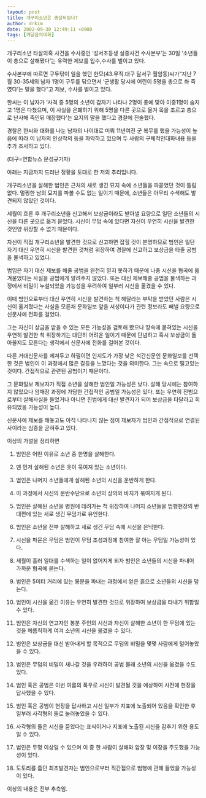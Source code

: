 ```yaml
---
layout: post
title: 개구리소년은 총살되었나?
author: drkim
date: 2002-09-30 12:49:11 +0900
tags: [깨달음의대화]
---
```

개구리소년 타살의혹 사건을 수사중인 ‘성서초등생 실종사건 수사본부’는 30일 ‘소년들이 총으로 살해됐다’는 유력한 제보를 입수,수사를 벌이고 있다.
  
수사본부에 따르면 구두닦이 일을 했던 한모(43.무직.대구 달서구 월암동)씨가“지난 7월 30-35세의 남자 1명이 구두를 닦으면서 ‘군생활 당시에 어린이 5명을 총으로 쏴 죽였다’는 말을 했다”고 제보, 수사를 벌이고 있다.
  

  
한씨는 이 남자가 ‘사격 중 5명의 소년이 갑자기 나타나 2명이 총에 맞아 이중1명이 숨지고 1명은 다쳤으며, 이 사실을 은폐하기 위해 5명을 다른 곳으로 옮겨 목을 조르고 총으로 난사해 죽인뒤 매장했다’는 요지의 말을 했다고 경찰에 진술했다.
  

  
경찰은 한씨와 대화를 나눈 남자의 나이대로 미뤄 11년여전 군 복무를 했을 가능성이 높음에 따라 이 남자의 인상착의 등을 파악하고 있으며 두 사람의 구체적인대화내용 등을 추가 조사하고 있다.
  

  

  

  
(대구=연합뉴스 문성규기자)
  

  
아래는 지금까지 드러난 정황을 토대로 한 저의 추리입니다.
  

  
개구리소년을 살해한 범인은 근처의 새로 생긴 묘지 속에 소년들을 파묻었던 것이 틀림없다. 멀쩡한 남의 묘지를 파볼 수도 없는 일이기 때문에, 소년들은 아무리 수색해도 발견되지 않았던 것이다.
  

  
세월이 흐른 후 개구리소년을 신고해서 보상금이라도 받아낼 요량으로 일단 소년들의 시신을 다른 곳으로 옮겨 묻었다. 시신이 무덤 속에 있다면 자신이 우연히 시신을 발견한 것인양 위장할 수 없기 때문이다.
  

  
자신이 직접 개구리소년을 발견한 것으로 신고하면 잡힐 것이 분명하므로 범인은 일단 자기 대신 우연히 시신을 발견한 것처럼 위장하여 경찰에 신고하고 보상금을 타줄 공범을 물색하고 있었다.
  

  
범임은 자기 대신 제보를 해줄 공범을 완전히 믿지 못하기 때문에 나중 시신을 협곡에 옮겨묻었다는 사실을 공범에게 알려주지 않았다. 또는 대신 제보해줄 공범을 물색하는 과정에서 비밀이 누설되었을 가능성을 우려하여 일부러 시신을 옮겼을 수 있다.
  

  
이때 범인으로부터 대신 우연히 시신을 발견하는 척 해달라는 부탁을 받았던 사람은 시신이 옮겨졌다는 사실을 모른채 문화일보 앞을 서성이다가 관련 정보라도 빼낼 요량으로 신문사에 전화를 걸었다.
  

  
그는 자신이 상금을 받을 수 있는 모든 가능성을 검토해 봤으나 땅속에 묻혀있는 시신을 우연히 발견한 척 위장하기는 대단히 어려운 일이기 때문에 단념하고 혹시 보상금이 돌아올지도 모른다는 생각에서 신문사에 전화를 걸어본 것이다.
  

  
다른 거대신문사를 제쳐두고 하필이면 인지도가 가장 낮은 석간신문인 문화일보를 선택한 것은 범인이 이 과정에서 많은 갈등을 느꼈다는 것을 의미한다. 그는 속으로 떨고있는 것이다. 간접적으로 관련된 공범이기 때문이다.
  

  
그 문화일보 제보자가 직접 소년을 살해한 범인일 가능성은 낮다. 살해 당시에는 참여하지 않았으나 암매장 과정에 가담한 간접적인 공범일 가능성은 있다. 또는 우연히 진범으로부터 살해사실을 들었거나 아니면 진범에게 대신 발견자가 되어 보상금을 타달라고 회유되었을 가능성이 높다.
  

  
신문사에 제보를 해놓고도 아직 나타나지 않는 점이 제보자가 범인과 간접적으로 연결된 사이라는 심증을 굳혀주고 있다.
  

  
이상의 가설을 정리하면
  
1. 범인은 어떤 이유로 소년 중 한명을 살해한다.
  
2. 맨 먼저 살해된 소년은 옷이 묶여져 있는 소년이다.
  
3. 범인은 나머지 소년들에게 살해된 소년의 시신을 운반하게 한다.
  
4. 이 과정에서 시신의 운반수단으로 소년의 상의와 바지가 묶여지게 된다.
  
5. 범인은 살해된 소년을 병원에 데려가는 척 위장하여 나머지 소년들을 범행현장의 반대편에 있는 새로 생긴 무덤가로 유인한다.
  
6. 범인은 소년을 전부 살해하고 새로 생긴 무덤 속에 시신을 은닉한다.
  
7. 시신을 파묻은 무덤은 범인이 무덤 조성과정에 참여한 잘 아는 무덤일 가능성이 있다.
  
8. 세월이 흘러 일대를 수색하는 일이 없어지게 되자 범인은 소년들의 시신을 파내어 가까운 협곡에 묻는다.
  
9. 범인은 5미터 거리에 있는 봉분을 파내는 과정에서 얻은 흙으로 소년들의 시신을 덮는다.
  
10. 범인이 시신을 옮긴 이유는 우연히 발견한 것으로 위장하여 보상금을 타내기 위함일 수 있다.
  
11. 범인은 자신의 연고자인 봉분 주인의 시신과 자신이 살해한 소년이 한 무덤에 있는 것을 께름칙하게 여겨 소년의 시신을 옮겼을 수 있다.
  
12. 범인은 보상금을 대신 받아내게 할 목적으로 무덤의 비밀을 몇몇 사람에게 털어놓았을 수 있다.
  
13. 범인은 무덤의 비밀이 새나갈 것을 우려하여 공범 몰래 소년의 시신을 옮겼을 수도 있다.
  
14. 범인 혹은 공범은 이번 여름의 폭우로 시신이 발견될 것을 예상하여 사전에 현장을 답사했을 수 있다.
  
15. 범인 혹은 공범이 현장을 답사하고 시신 일부가 지표에 노출되어 있음을 확인한 후 일부러 사각형의 돌로 눌러놓았을 수 있다.
  
16. 사각형의 돌은 시신을 묻었다는 표식이거나 지표에 노출된 시신을 감추기 위한 용도일 수 있다.
  
17. 범인은 두명 이상일 수 있으며 이 중 한 사람이 살해와 암장 및 이장을 주도했을 가능성이 있다.
  
18. 도토리를 줍던 최초발견자는 범인으로부터 직간접으로 범행에 관해 들었을 가능성이 있다.
  

  
이상의 내용은 전부 추측임.